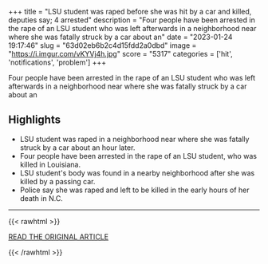 +++
title = "LSU student was raped before she was hit by a car and killed, deputies say; 4 arrested"
description = "Four people have been arrested in the rape of an LSU student who was left afterwards in a neighborhood near where she was fatally struck by a car about an"
date = "2023-01-24 19:17:46"
slug = "63d02eb6b2c4d15fdd2a0dbd"
image = "https://i.imgur.com/vKYVj4h.jpg"
score = "5317"
categories = ['hit', 'notifications', 'problem']
+++

Four people have been arrested in the rape of an LSU student who was left afterwards in a neighborhood near where she was fatally struck by a car about an

## Highlights

- LSU student was raped in a neighborhood near where she was fatally struck by a car about an hour later.
- Four people have been arrested in the rape of an LSU student, who was killed in Louisiana.
- LSU student's body was found in a nearby neighborhood after she was killed by a passing car.
- Police say she was raped and left to be killed in the early hours of her death in N.C.

---

{{< rawhtml >}}
  <p class="article-category">
    <a target="_blank" href="https://www.theadvocate.com/baton_rouge/news/crime_police/lsu-student-was-raped-before-she-was-fatally-hit-by-car/article_88aa7c2a-9b6e-11ed-b76c-c399f7caafa1.html">READ THE ORIGINAL ARTICLE</a>
  </p>
{{< /rawhtml >}}
